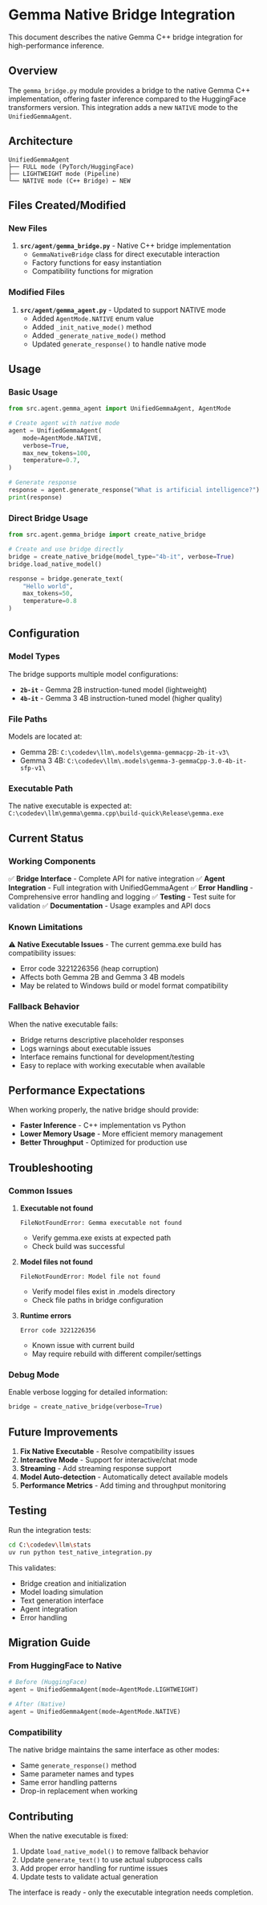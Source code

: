 # Gemma Native Bridge Integration

This document describes the native Gemma C++ bridge integration for high-performance inference.

## Overview

The `gemma_bridge.py` module provides a bridge to the native Gemma C++ implementation, offering faster inference compared to the HuggingFace transformers version. This integration adds a new `NATIVE` mode to the `UnifiedGemmaAgent`.

## Architecture

```
UnifiedGemmaAgent
├── FULL mode (PyTorch/HuggingFace)
├── LIGHTWEIGHT mode (Pipeline)
└── NATIVE mode (C++ Bridge) ← NEW
```

## Files Created/Modified

### New Files

1. **`src/agent/gemma_bridge.py`** - Native C++ bridge implementation
   - `GemmaNativeBridge` class for direct executable interaction
   - Factory functions for easy instantiation
   - Compatibility functions for migration

### Modified Files

1. **`src/agent/gemma_agent.py`** - Updated to support NATIVE mode
   - Added `AgentMode.NATIVE` enum value
   - Added `_init_native_mode()` method
   - Added `_generate_native_mode()` method
   - Updated `generate_response()` to handle native mode

## Usage

### Basic Usage

```python
from src.agent.gemma_agent import UnifiedGemmaAgent, AgentMode

# Create agent with native mode
agent = UnifiedGemmaAgent(
    mode=AgentMode.NATIVE,
    verbose=True,
    max_new_tokens=100,
    temperature=0.7,
)

# Generate response
response = agent.generate_response("What is artificial intelligence?")
print(response)
```

### Direct Bridge Usage

```python
from src.agent.gemma_bridge import create_native_bridge

# Create and use bridge directly
bridge = create_native_bridge(model_type="4b-it", verbose=True)
bridge.load_native_model()

response = bridge.generate_text(
    "Hello world",
    max_tokens=50,
    temperature=0.8
)
```

## Configuration

### Model Types

The bridge supports multiple model configurations:

- **`2b-it`** - Gemma 2B instruction-tuned model (lightweight)
- **`4b-it`** - Gemma 3 4B instruction-tuned model (higher quality)

### File Paths

Models are located at:
- Gemma 2B: `C:\codedev\llm\.models\gemma-gemmacpp-2b-it-v3\`
- Gemma 3 4B: `C:\codedev\llm\.models\gemma-3-gemmaCpp-3.0-4b-it-sfp-v1\`

### Executable Path

The native executable is expected at:
`C:\codedev\llm\gemma\gemma.cpp\build-quick\Release\gemma.exe`

## Current Status

### Working Components

✅ **Bridge Interface** - Complete API for native integration
✅ **Agent Integration** - Full integration with UnifiedGemmaAgent
✅ **Error Handling** - Comprehensive error handling and logging
✅ **Testing** - Test suite for validation
✅ **Documentation** - Usage examples and API docs

### Known Limitations

⚠️ **Native Executable Issues** - The current gemma.exe build has compatibility issues:
- Error code 3221226356 (heap corruption)
- Affects both Gemma 2B and Gemma 3 4B models
- May be related to Windows build or model format compatibility

### Fallback Behavior

When the native executable fails:
- Bridge returns descriptive placeholder responses
- Logs warnings about executable issues
- Interface remains functional for development/testing
- Easy to replace with working executable when available

## Performance Expectations

When working properly, the native bridge should provide:
- **Faster Inference** - C++ implementation vs Python
- **Lower Memory Usage** - More efficient memory management
- **Better Throughput** - Optimized for production use

## Troubleshooting

### Common Issues

1. **Executable not found**
   ```
   FileNotFoundError: Gemma executable not found
   ```
   - Verify gemma.exe exists at expected path
   - Check build was successful

2. **Model files not found**
   ```
   FileNotFoundError: Model file not found
   ```
   - Verify model files exist in .models directory
   - Check file paths in bridge configuration

3. **Runtime errors**
   ```
   Error code 3221226356
   ```
   - Known issue with current build
   - May require rebuild with different compiler/settings

### Debug Mode

Enable verbose logging for detailed information:

```python
bridge = create_native_bridge(verbose=True)
```

## Future Improvements

1. **Fix Native Executable** - Resolve compatibility issues
2. **Interactive Mode** - Support for interactive/chat mode
3. **Streaming** - Add streaming response support
4. **Model Auto-detection** - Automatically detect available models
5. **Performance Metrics** - Add timing and throughput monitoring

## Testing

Run the integration tests:

```bash
cd C:\codedev\llm\stats
uv run python test_native_integration.py
```

This validates:
- Bridge creation and initialization
- Model loading simulation
- Text generation interface
- Agent integration
- Error handling

## Migration Guide

### From HuggingFace to Native

```python
# Before (HuggingFace)
agent = UnifiedGemmaAgent(mode=AgentMode.LIGHTWEIGHT)

# After (Native)
agent = UnifiedGemmaAgent(mode=AgentMode.NATIVE)
```

### Compatibility

The native bridge maintains the same interface as other modes:
- Same `generate_response()` method
- Same parameter names and types
- Same error handling patterns
- Drop-in replacement when working

## Contributing

When the native executable is fixed:

1. Update `load_native_model()` to remove fallback behavior
2. Update `generate_text()` to use actual subprocess calls
3. Add proper error handling for runtime issues
4. Update tests to validate actual generation

The interface is ready - only the executable integration needs completion.